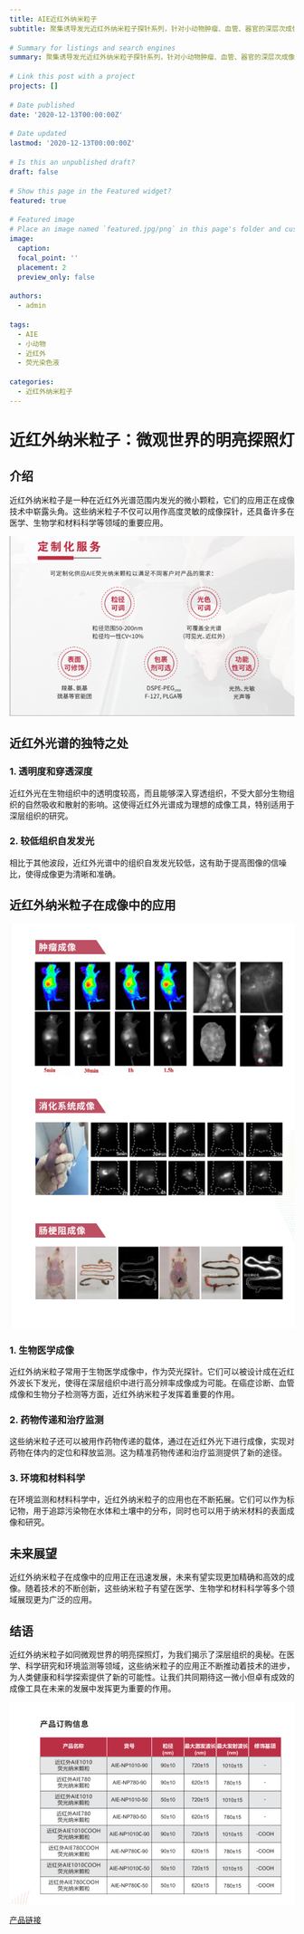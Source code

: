 ```yaml
---
title: AIE近红外纳米粒子
subtitle: 聚集诱导发光近红外纳米粒子探针系列，针对小动物肿瘤、血管、器官的深层次成像材料。

# Summary for listings and search engines
summary: 聚集诱导发光近红外纳米粒子探针系列，针对小动物肿瘤、血管、器官的深层次成像材料。

# Link this post with a project
projects: []

# Date published
date: '2020-12-13T00:00:00Z'

# Date updated
lastmod: '2020-12-13T00:00:00Z'

# Is this an unpublished draft?
draft: false

# Show this page in the Featured widget?
featured: true

# Featured image
# Place an image named `featured.jpg/png` in this page's folder and customize its options here.
image:
  caption: 
  focal_point: ''
  placement: 2
  preview_only: false

authors:
  - admin

tags:
  - AIE
  - 小动物
  - 近红外
  - 荧光染色液

categories:
  - 近红外纳米粒子
---
```


# 近红外纳米粒子：微观世界的明亮探照灯

## 介绍

近红外纳米粒子是一种在近红外光谱范围内发光的微小颗粒，它们的应用正在成像技术中崭露头角。这些纳米粒子不仅可以用作高度灵敏的成像探针，还具备许多在医学、生物学和材料科学等领域的重要应用。

![png](Product2.png)


## 近红外光谱的独特之处

### **1. 透明度和穿透深度**

近红外光在生物组织中的透明度较高，而且能够深入穿透组织，不受大部分生物组织的自然吸收和散射的影响。这使得近红外光谱成为理想的成像工具，特别适用于深层组织的研究。

### **2. 较低组织自发发光**

相比于其他波段，近红外光谱中的组织自发发光较低，这有助于提高图像的信噪比，使得成像更为清晰和准确。

## 近红外纳米粒子在成像中的应用

![png](Product1.png)

### **1. 生物医学成像**

近红外纳米粒子常用于生物医学成像中，作为荧光探针。它们可以被设计成在近红外波长下发光，使得在深层组织中进行高分辨率成像成为可能。在癌症诊断、血管成像和生物分子检测等方面，近红外纳米粒子发挥着重要的作用。

### **2. 药物传递和治疗监测**

这些纳米粒子还可以被用作药物传递的载体，通过在近红外光下进行成像，实现对药物在体内的定位和释放监测。这为精准药物传递和治疗监测提供了新的途径。

### **3. 环境和材料科学**

在环境监测和材料科学中，近红外纳米粒子的应用也在不断拓展。它们可以作为标记物，用于追踪污染物在水体和土壤中的分布，同时也可以用于纳米材料的表面成像和研究。

## 未来展望

近红外纳米粒子在成像中的应用正在迅速发展，未来有望实现更加精确和高效的成像。随着技术的不断创新，这些纳米粒子有望在医学、生物学和材料科学等多个领域展现更为广泛的应用。

## 结语

近红外纳米粒子如同微观世界的明亮探照灯，为我们揭示了深层组织的奥秘。在医学、科学研究和环境监测等领域，这些纳米粒子的应用正不断推动着技术的进步，为人类健康和科学探索提供了新的可能性。让我们共同期待这一微小但卓有成效的成像工具在未来的发展中发挥更为重要的作用。

![png](Product4.png)

[产品链接](https://www.aietech.org.cn/probe_four/list/6/7.html)